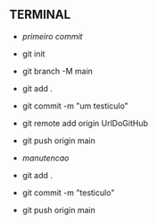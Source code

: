 ## TERMINAL
* *primeiro commit*
* git init
* git branch -M main
* git add .
* git commit -m "um testiculo"
* git remote add origin UrlDoGitHub
* git push origin main

* *manutencao*
* git add .
* git commit -m "testiculo"
* git push origin main